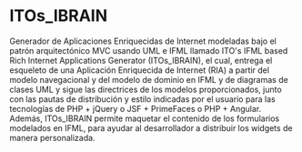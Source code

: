 # ITOs_IBRAIN
Generador de Aplicaciones Enriquecidas de Internet modeladas bajo el patrón arquitectónico MVC usando UML e IFML llamado ITO's IFML based Rich Internet Applications Generator (ITOs_IBRAIN), el cual, entrega el esqueleto de una Aplicación Enriquecida de Internet (RIA) a partir del modelo navegacional y del modelo de dominio en IFML y de diagramas de clases UML y sigue las directrices de los modelos proporcionados, junto con las pautas de distribución y estilo indicadas por el usuario para las tecnologías de PHP + jQuery o JSF + PrimeFaces o PHP + Angular. Además, ITOs_IBRAIN permite maquetar el contenido de los formularios modelados en IFML, para ayudar al desarrollador a distribuir los widgets de manera personalizada. 
